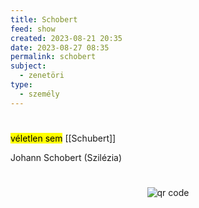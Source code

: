 ```yaml
---
title: Schobert
feed: show
created: 2023-08-21 20:35
date: 2023-08-27 08:35
permalink: schobert
subject:
  - zenetöri
type:
  - személy
---
```

#

<mark>véletlen sem</mark> [[Schubert]]

Johann Schobert (Szilézia)



#
<p style="text-align: center;"><img src="https://chart.googleapis.com/chart?cht=qr&chl=https://notes.andrasdenes.com/schobert&chs=180x180&choe=UTF-8&chld=L|2" alt="qr code"></p>

